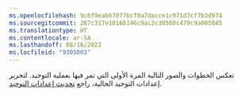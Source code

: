 ```yaml
---
ms.openlocfilehash: 9c6f9eab67077bcf0a7dacce1c971d7cf7b3d974
ms.sourcegitcommit: 267c317e10166146c9ac2c30560c479c9a005845
ms.translationtype: HT
ms.contentlocale: ar-SA
ms.lasthandoff: 08/16/2022
ms.locfileid: "9305003"
---
```

تعكس الخطوات والصور التالية المرة الأولى التي تمر فيها بعملية التوحيد. لتحرير إعدادات التوحيد الحالية، راجع [تحديث إعدادات التوحيد](../data-unification-update.md).
